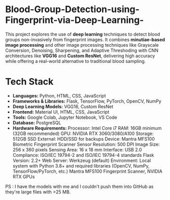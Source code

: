 # Blood-Group-Detection-using-Fingerprint-via-Deep-Learning-
This project explores the use of **deep learning** techniques to detect blood groups non-invasively from fingerprint images.
It combines **minutiae-based image processing** and other image processing techniques like Grayscale Conversion, Denoising, Sharpening, and Adaptive Threshoding with CNN architectures like **VGG16** and **Custom ResNet**, delivering high accuracy while offering a real-world alternative to traditional blood sampling.

# Tech Stack

- **Languages:** Python, HTML, CSS, JavaScript  
- **Frameworks & Libraries:** Flask, TensorFlow, PyTorch, OpenCV, NumPy  
- **Deep Learning Models:** VGG16, Custom ResNet  
- **Frontend:** Material UI, HTML, CSS, JavaScript
- **Tools:** Google Colab, Jupyter Notebook, VS Code  
- **Database:** PostgreSQL  
- **Hardware Requirements:**
Processor: Intel Core i7 
RAM: 16GB minimum (32GB recommended) 
GPU: NVIDIA RTX 3060/3080/A100 
Storage: 512GB SSD 
External: HDD/SSD for backups 
Device: Mantra MFS100 Biometric Fingerprint Scanner 
Sensor Resolution: 500 DPI 
Image Size: 256 x 360 pixels 
Sensing Area: 16 x 18 mm 
Interface: USB 2.0 
Compliance: ISO/IEC 19794-2 and ISO/IEC 19794-4 standards 
Flask Version: 2.2+ 
Web Server: Werkzeug (default) 
Environment: Local system with Python 3.8+ and required libraries (OpenCV, NumPy, TensorFlow/PyTorch, etc.)  Mantra MFS100 Fingerprint Scanner, NVIDIA RTX GPUs

PS : I have the models with me and I couldn't push them into GitHub as they're large files with >25 MB.
